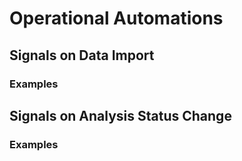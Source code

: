 # Operational Automations

## Signals on Data Import

### Examples

## Signals on Analysis Status Change

### Examples



